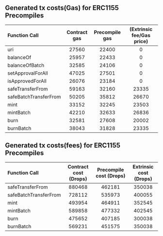 ## Generated tx costs(Gas) for ERC1155 Precompiles

| Function Call         | Contract gas | Precompile gas | (Extrinsic fee/Gas price) |
|:----------------------|:------------:|:--------------:|:-------------------------:|
| uri                   |    27560     |     22400      |             0             |
| balanceOf             |    25957     |     22433      |             0             |
| balanceOfBatch        |    32585     |     24106      |             0             |
| setApprovalForAll     |    47025     |     27501      |             0             |
| isApprovedForAll      |    26076     |     23184      |             0             |
| safeTransferFrom      |    59163     |     32160      |           23335           |
| safeBatchTransferFrom |    50205     |     35812      |           26670           |
| mint                  |    33152     |     32245      |           23503           |
| mintBatch             |    42210     |     32633      |           26836           |
| burn                  |    32581     |     27608      |           20002           |
| burnBatch             |    38043     |     31828      |           23335           |


## Generated tx costs(fees) for ERC1155 Precompiles

| Function Call         | Contract cost (Drops) | Precompile cost (Drops) | Extrinsic cost (Drops) |
|:----------------------|:---------------------:|:-----------------------:|:----------------------:|
| safeTransferFrom      |        880468         |         462181          |         350038         |
| safeBatchTransferFrom |        728112         |         535973          |         400055         |
| mint                  |        493954         |         464911          |         352545         |
| mintBatch             |        589858         |         477332          |         402545         |
| burn                  |        475652         |         407185          |         300038         |
| burnBatch             |        569231         |         451575          |         350038         |
